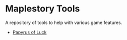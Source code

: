 # Maplestory Tools
A repository of tools to help with various game features.

* [Papyrus of Luck](https://kennethntnguyen.github.io/papyrus-of-luck.html)
